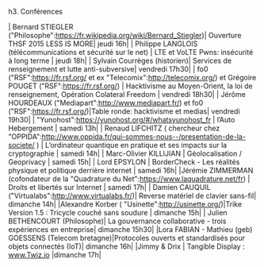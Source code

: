 h3. Conférences 

| Bernard STIEGLER ("Philosophe":https://fr.wikipedia.org/wiki/Bernard_Stiegler)| Ouverture THSF 2015 LESS IS MORE| jeudi 16h|
| Philippe LANGLOIS (télécommunications et sécurité sur le net) | LTE et VoLTE Pwns: insécurité à long terme | jeudi 18h|
| Sylvain Courrèges (historien)| Services de renseignement et lutte anti-subversive| vendredi 17h30|
| fo0 ("RSF":https://fr.rsf.org/ et ex "Telecomix":http://telecomix.org/) et Grégoire POUGET ("RSF":https://fr.rsf.org/) | Hacktivisme au Moyen-Orient, la loi de renseignement, Opération Colateral Freedom | vendredi 18h30|
| Jérôme HOURDEAUX ("Mediapart":http://www.mediapart.fr/) et fo0 ("RSF":https://fr.rsf.org/)|Table ronde: hacktivisme et medias| vendredi 19h30|
| "Yunohost":https://yunohost.org/#/whatsyunohost_fr | l’Auto Hebergement | samedi 13h|
| Renaud LIFCHITZ ( chercheur chez "OPPIDA":http://www.oppida.fr/qui-sommes-nous--/presentation-de-la-societe/ )  | L’ordinateur quantique en pratique et ses impacts sur la cryptographie | samedi 14h|
| Marc-Olivier KILLIJIAN | Géolocalisation / Geoprivacy | samedi 15h|
| Lord EPSYLON | BorderCheck - Les réalités physique et politique derrière internet | samedi 16h|
|Jérémie ZIMMERMAN (cofondateur de la "Quadrature du Net":https://www.laquadrature.net/fr) | Droits et libertés sur Internet | samedi 17h|
| Damien CAUQUIL ("Virtualabs":http://www.virtualabs.fr/)| Reverse matériel de clavier sans-fil| dimanche 14h|
|Alexandre Korber ( "Usinette":http://usinette.org/)|Trike Version 1.5 : Tricycle couché sans soudure | dimanche 15h|
| Julien BETHENCOURT (Philosophe)| La gouvernance collaborative - trois expériences en entreprise| dimanche 15h30|
|Lora FABIAN - Mathieu (geb) GOESSENS (Telecom bretagne)|Protocoles ouverts et standardisés pour objets connectés (IoT)| dimanche 16h|
|Jimmy & Drix | Tangible Display : www.Twiz.io |dimanche 17h|

